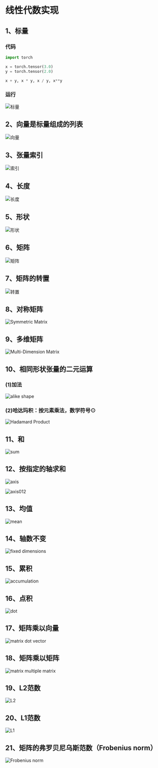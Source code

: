 # 线性代数实现

## 1、标量

### 代码

```python
import torch

x = torch.tensor(3.0)
y = torch.tensor(2.0)

x + y, x * y, x / y, x**y
```

### 运行

![标量](pictures/scalar.png)

## 2、向量是标量组成的列表

![向量](pictures/scalarlist.png)

## 3、张量索引

![索引](pictures/index.png)

## 4、长度

![长度](pictures/length.png)

## 5、形状

![形状](pictures/shape.png)

## 6、矩阵

![矩阵](pictures/matrix.png)

## 7、矩阵的转置

![转置](pictures/transposition.png)

## 8、对称矩阵

![Symmetric Matrix](pictures/symmetricMatrix.png)

## 9、多维矩阵

![Multi-Dimension Matrix](pictures/Multi-DimensionMatrix.png)

## 10、相同形状张量的二元运算

### (1)加法

![alike shape](pictures/alikeShape.png)

### (2)哈达玛积：按元素乘法，数学符号⊙

![Hadamard Product](pictures/hadamardProduct.png)

## 11、和

![sum](pictures/sum.png)

## 12、按指定的轴求和

![axis](pictures/A-axis.png)

![axis012](pictures/A-axis012.png)

## 13、均值

![mean](pictures/mean.png)

## 14、轴数不变

![fixed dimensions](pictures/fixeddim.png)

## 15、累积

![accumulation](pictures/accumulation.png)

## 16、点积

![dot](pictures/dot.png)

## 17、矩阵乘以向量

![matrix dot vector](pictures/matrixdotvec.png)

## 18、矩阵乘以矩阵

![matrix multiple matrix](pictures/matrixmultiplematrix.png)

## 19、L2范数

![L2](pictures/L2.png)

## 20、L1范数

![L1](pictures/L1.png)

## 21、矩阵的弗罗贝尼乌斯范数（Frobenius norm）

![Frobenius norm](pictures/Frobeniusnorm.png)

